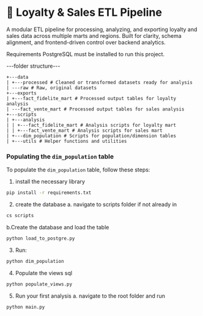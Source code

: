 # 🧠 Loyalty & Sales ETL Pipeline

A modular ETL pipeline for processing, analyzing, and exporting loyalty and sales data across multiple marts and regions. Built for clarity, schema alignment, and frontend-driven control over backend analytics.

Requirements
PostgreSQL must be installed to run this project.

---folder structure---
```
+---data
| +---processed # Cleaned or transformed datasets ready for analysis
| ---raw # Raw, original datasets
+---exports
| +---fact_fidelite_mart # Processed output tables for loyalty analysis
| ---fact_vente_mart # Processed output tables for sales analysis
+---scripts
| +---analysis
| | +---fact_fidelite_mart # Analysis scripts for loyalty mart
| | +---fact_vente_mart # Analysis scripts for sales mart
| +---dim_population # Scripts for population/dimension tables
| +---utils # Helper functions and utilities
```

### Populating the `dim_population` table

To populate the `dim_population` table, follow these steps:
1. install the necessary library
```bash
pip install -r requirements.txt
```
2. create the database
  a. navigate to scripts folder if not already in
```bash
cs scripts
```
  b.Create the database and load the table
```python
python load_to_postgre.py
```
3. Run:
```bash
python dim_population
```
4. Populate the views sql
```python
python populate_views.py
```
5. Run your first analysis
  a. navigate to the root folder and run
```python
python main.py
```
